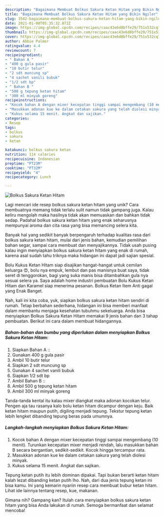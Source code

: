 ```yaml
---
description: "Bagaimana Membuat Bolkus Sakura Ketan Hitam yang Bikin Ngiler"
title: "Bagaimana Membuat Bolkus Sakura Ketan Hitam yang Bikin Ngiler"
slug: 3542-bagaimana-membuat-bolkus-sakura-ketan-hitam-yang-bikin-ngiler
date: 2021-01-08T05:35:32.872Z
image: https://img-global.cpcdn.com/recipes/caac43e6d8bffe29/751x532cq70/bolkus-sakura-ketan-hitam-foto-resep-utama.jpg
thumbnail: https://img-global.cpcdn.com/recipes/caac43e6d8bffe29/751x532cq70/bolkus-sakura-ketan-hitam-foto-resep-utama.jpg
cover: https://img-global.cpcdn.com/recipes/caac43e6d8bffe29/751x532cq70/bolkus-sakura-ketan-hitam-foto-resep-utama.jpg
author: Abbie Palmer
ratingvalue: 4.4
reviewcount: 7
recipeingredient:
- " Bahan A "
- "400 g gula pasir"
- "10 butir telur"
- "2 sdt muncung sp"
- "4 sachet vanili bubuk"
- "1/2 sdt bp"
- " Bahan B "
- "500 g tepung ketan hitam"
- "300 ml minyak goreng"
recipeinstructions:
- "Kocok bahan A dengan mixer kecepatan tinggi sampai mengembang (10 menit). Turunkan kecepatan mixer menjadi rendah, lalu masukkan bahan B secara bergantian, sedikit-sedikit. Kocok hingga tercampur rata."
- "Masukkan adonan kue ke dalam cetakan sakura yang telah diolesi minyak."
- "Kukus selama 15 menit. Angkat dan sajikan."
categories:
- Resep
tags:
- bolkus
- sakura
- ketan

katakunci: bolkus sakura ketan 
nutrition: 114 calories
recipecuisine: Indonesian
preptime: "PT23M"
cooktime: "PT32M"
recipeyield: "4"
recipecategory: Lunch

---
```



![Bolkus Sakura Ketan Hitam](https://img-global.cpcdn.com/recipes/caac43e6d8bffe29/751x532cq70/bolkus-sakura-ketan-hitam-foto-resep-utama.jpg)

Lagi mencari ide resep bolkus sakura ketan hitam yang unik? Cara membuatnya memang tidak terlalu sulit namun tidak gampang juga. Kalau keliru mengolah maka hasilnya tidak akan memuaskan dan bahkan tidak sedap. Padahal bolkus sakura ketan hitam yang enak seharusnya mempunyai aroma dan cita rasa yang bisa memancing selera kita.

Banyak hal yang sedikit banyak berpengaruh terhadap kualitas rasa dari bolkus sakura ketan hitam, mulai dari jenis bahan, kemudian pemilihan bahan segar, sampai cara membuat dan menyajikannya. Tidak usah pusing kalau ingin menyiapkan bolkus sakura ketan hitam yang enak di rumah, karena asal sudah tahu triknya maka hidangan ini dapat jadi sajian spesial.

Bolu Kukus Ketan Hitam siap disajikan hangat-hangat untuk cemilan keluarga 😍, bolu nya empuk, lembut dan pas manisnya buat saya, tidak seret di tenggorokan, bagi yang suka manis bisa ditambahkan gula nya sesuai selera ya. Saya adalah home industri pembuatan Bolu Kukus Ketan Hitam dan Karamel siap menerima pesanan. Bolkus Ketan Item Anti gagal yang Enak Banget.


Nah, kali ini kita coba, yuk, siapkan bolkus sakura ketan hitam sendiri di rumah. Tetap berbahan sederhana, hidangan ini bisa memberi manfaat dalam membantu menjaga kesehatan tubuhmu sekeluarga. Anda bisa menyiapkan Bolkus Sakura Ketan Hitam memakai 9 jenis bahan dan 3 tahap pembuatan. Berikut ini cara dalam membuat hidangannya.

<!--inarticleads1-->

##### Bahan-bahan dan bumbu yang diperlukan dalam menyiapkan Bolkus Sakura Ketan Hitam:

1. Siapkan  Bahan A ::
1. Gunakan 400 g gula pasir
1. Ambil 10 butir telur
1. Siapkan 2 sdt muncung sp
1. Gunakan 4 sachet vanili bubuk
1. Siapkan 1/2 sdt bp
1. Ambil  Bahan B ::
1. Ambil 500 g tepung ketan hitam
1. Ambil 300 ml minyak goreng


Tanda-tanda kental itu kalau mixer diangkat maka adonan kocokan telur. Pengen aja tau rasanya kalo bolu ketan hitam dicampur dengan keju. Baik ketan hitam maupun putih, digiling menjadi tepung. Tekstur tepung ketan lebih lengket dibanding tepung beras pada umumnya. 

<!--inarticleads2-->

##### Langkah-langkah menyiapkan Bolkus Sakura Ketan Hitam:

1. Kocok bahan A dengan mixer kecepatan tinggi sampai mengembang (10 menit). Turunkan kecepatan mixer menjadi rendah, lalu masukkan bahan B secara bergantian, sedikit-sedikit. Kocok hingga tercampur rata.
1. Masukkan adonan kue ke dalam cetakan sakura yang telah diolesi minyak.
1. Kukus selama 15 menit. Angkat dan sajikan.


Tepung ketan putih itu lebih dominan dipakai. Tapi bukan berarti ketan hitam kalah lezat dibanding ketan putih lho. Nah, dari dua jenis tepung ketan ini bisa kamu. Ini yang kemarin nyariin resep cara membuat bubur ketan hitam. Lihat ide lainnya tentang resep, kue, makanan. 

Gimana nih? Gampang kan? Itulah cara menyiapkan bolkus sakura ketan hitam yang bisa Anda lakukan di rumah. Semoga bermanfaat dan selamat mencoba!
